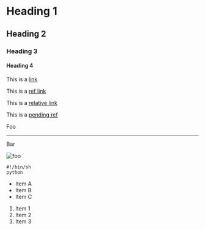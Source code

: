 # Heading 1

## Heading 2

### Heading 3

#### Heading 4

This is a [link](http://example.com "Example")

This is a [ref link][example]

This is a [relative link](/example)

This is a [pending ref](index)


[example]: http://example.com/foobar "Example"

Foo

----

Bar

![foo](/image.png "Example")

    #!/bin/sh
    python

* Item A
* Item B
* Item C

1. Item 1
2. Item 2
3. Item 3
